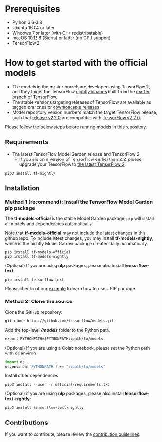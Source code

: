 # Prerequisites

- Python 3.6-3.8
- Ubuntu 16.04 or later
- Windows 7 or later (with C++ redistributable)
- macOS 10.12.6 (Sierra) or latter (no GPU support)
- TensorFlow 2

# How to get started with the official models

* The models in the master branch are developed using TensorFlow 2,
and they target the TensorFlow [nightly binaries](https://github.com/tensorflow/tensorflow#installation)
built from the
[master branch of TensorFlow](https://github.com/tensorflow/tensorflow/tree/master).
* The stable versions targeting releases of TensorFlow are available
as tagged branches or [downloadable releases](https://github.com/tensorflow/models/releases).
* Model repository version numbers match the target TensorFlow release,
such that
[release v2.2.0](https://github.com/tensorflow/models/releases/tag/v2.2.0)
are compatible with
[TensorFlow v2.2.0](https://github.com/tensorflow/tensorflow/releases/tag/v2.2.0).

Please follow the below steps before running models in this repository.

## Requirements

* The latest TensorFlow Model Garden release and TensorFlow 2
  * If you are on a version of TensorFlow earlier than 2.2, please
upgrade your TensorFlow to [the latest TensorFlow 2](https://www.tensorflow.org/install/).

```shell
pip3 install tf-nightly
```

## Installation

### Method 1 (recommend): Install the TensorFlow Model Garden pip package

The **tf-models-official** is the stable Model Garden package. `pip` will install all models and dependencies automatically. 

Note that **tf-models-official** may not include the latest changes in this github repo. To include latest changes, you may install **tf-models-nightly**, which is the nightly Model Garden package created daily automatically.

```shell
pip install tf-models-official 
pip install tf-models-nightly 
```

(Optional) If you are using **nlp** packages, please also install **tensorflow-text**:

```shell
pip install tensorflow-text
```

Please check out our [example](colab/fine_tuning_bert.ipynb) to learn how to use a PIP package.

### Method 2: Clone the source

Clone the GitHub repository:

```shell
git clone https://github.com/tensorflow/models.git
```

Add the top-level ***/models*** folder to the Python path.

```shell
export PYTHONPATH=$PYTHONPATH:/path/to/models
```

(Optional) If you are using a Colab notebook, please set the Python path with os.environ.

```python
import os
os.environ['PYTHONPATH'] += ":/path/to/models"
```

Install other dependencies

```shell
pip3 install --user -r official/requirements.txt
```

(Optional) if you are using **nlp** packages, please also install **tensorflow-text-nightly**:

```shell
pip3 install tensorflow-text-nightly
```


## Contributions

If you want to contribute, please review the [contribution guidelines](https://github.com/tensorflow/models/wiki/How-to-contribute).